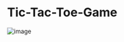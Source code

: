 # Tic-Tac-Toe-Game
![image](https://user-images.githubusercontent.com/77092936/223088982-5b4dbef4-f5c4-4930-9641-346316e777ba.png)

